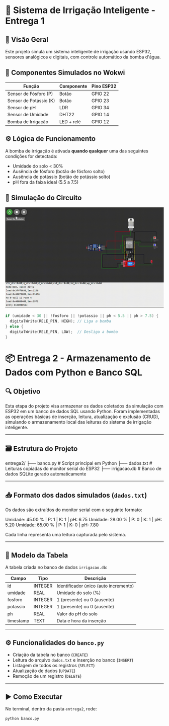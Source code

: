 # 🌱 Sistema de Irrigação Inteligente - Entrega 1

## 🔧 Visão Geral

Este projeto simula um sistema inteligente de irrigação usando ESP32, sensores analógicos e digitais, com controle automático da bomba d'água.

## 🧩 Componentes Simulados no Wokwi

| Função | Componente | Pino ESP32 |
|--------|------------|-------------|
| Sensor de Fósforo (P) | Botão       | GPIO 22 |
| Sensor de Potássio (K) | Botão       | GPIO 23 |
| Sensor de pH          | LDR | GPIO 34 |
| Sensor de Umidade     | DHT22       | GPIO 14 |
| Bomba de Irrigação    | LED + relé | GPIO 12 |

## ⚙️ Lógica de Funcionamento

A bomba de irrigação é ativada **quando qualquer** uma das seguintes condições for detectada:

- Umidade do solo < 30%
- Ausência de fósforo (botão de fósforo solto)
- Ausência de potássio (botão de potássio solto)
- pH fora da faixa ideal (5.5 a 7.5)

  
## 🎥 Simulação do Circuito

![Simulação do sistema](./simulacao.gif)



```cpp
if (umidade < 30 || !fosforo || !potassio || ph < 5.5 || ph > 7.5) {
  digitalWrite(RELE_PIN, HIGH); // Liga a bomba
} else {
  digitalWrite(RELE_PIN, LOW);  // Desliga a bomba
}
```

# 📦 Entrega 2 - Armazenamento de Dados com Python e Banco SQL

## 🔍 Objetivo

Esta etapa do projeto visa armazenar os dados coletados da simulação com ESP32 em um banco de dados SQL usando Python. Foram implementadas as operações básicas de inserção, leitura, atualização e exclusão (CRUD), simulando o armazenamento local das leituras do sistema de irrigação inteligente.

---

## 🗃️ Estrutura do Projeto

entrega2/
├── banco.py # Script principal em Python
├── dados.txt # Leituras copiadas do monitor serial do ESP32
├── irrigacao.db # Banco de dados SQLite gerado automaticamente


---

## 📥 Formato dos dados simulados (`dados.txt`)

Os dados são extraídos do monitor serial com o seguinte formato:

Umidade: 45.00 % | P: 1 | K: 1 | pH: 6.75
Umidade: 28.00 % | P: 0 | K: 1 | pH: 5.20
Umidade: 65.00 % | P: 1 | K: 0 | pH: 7.80


Cada linha representa uma leitura capturada pelo sistema.

---

## 🧠 Modelo da Tabela

A tabela criada no banco de dados `irrigacao.db`:

| Campo      | Tipo     | Descrição                              |
|------------|----------|----------------------------------------|
| id         | INTEGER  | Identificador único (auto incremento) |
| umidade    | REAL     | Umidade do solo (%)                   |
| fosforo    | INTEGER  | 1 (presente) ou 0 (ausente)           |
| potassio   | INTEGER  | 1 (presente) ou 0 (ausente)           |
| ph         | REAL     | Valor do pH do solo                   |
| timestamp  | TEXT     | Data e hora da inserção               |

---

## ⚙️ Funcionalidades do `banco.py`

- Criação da tabela no banco (`CREATE`)
- Leitura do arquivo `dados.txt` e inserção no banco (`INSERT`)
- Listagem de todos os registros (`SELECT`)
- Atualização de dados (`UPDATE`)
- Remoção de um registro (`DELETE`)

---

## ▶️ Como Executar

No terminal, dentro da pasta `entrega2`, rode:

```bash
python banco.py

